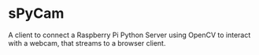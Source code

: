 # sPyCam
A client to connect a Raspberry Pi Python Server using OpenCV to interact with a webcam, that streams to a browser client.